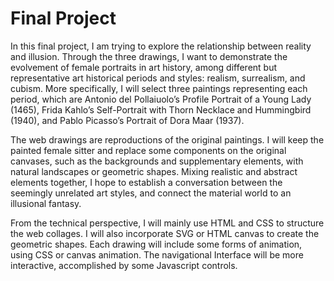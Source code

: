 # Final Project


In this final project, I am trying to explore the relationship between reality and illusion. 
Through the three drawings, I want to demonstrate the evolvement of female portraits in art history, among different but representative art historical periods and styles: realism, surrealism, and cubism. More specifically, I will select three paintings representing each period, which are Antonio del Pollaiuolo’s Profile Portrait of a Young Lady (1465), Frida Kahlo’s Self-Portrait with Thorn Necklace and Hummingbird (1940), and Pablo Picasso’s Portrait of Dora Maar (1937).

The web drawings are reproductions of the original paintings. I will keep the painted female sitter and replace some components on the original canvases, such as the backgrounds and supplementary elements, with natural landscapes or geometric shapes. Mixing realistic and abstract elements together, I hope to establish a conversation between the seemingly unrelated art styles, and connect the material world to an illusional fantasy. 

From the technical perspective, I will mainly use HTML and CSS to structure the web collages. I will also incorporate SVG or HTML canvas to create the geometric shapes. Each drawing will include some forms of animation, using CSS or canvas animation. The navigational Interface will be more interactive, accomplished by some Javascript controls.